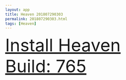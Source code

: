 ```yaml
---
layout: app
title: Heaven 201807290303
permalink: 201807290303.html
tags: [Heaven]
---
```

<div class="pure-g">
    <div class="pure-u-1-1" style="font-size: 4em">
        <a class="pure-button-primary" href="itms-services://?action=download-manifest&url=https%3A%2F%2Flitsungyisigono.github.io%2FTestScript%2Fmanifests%2F201807290303.plist"><i class="fa fa-download" aria-hidden="true"></i>Install Heaven Build: 765</a>
    </div>
</div>